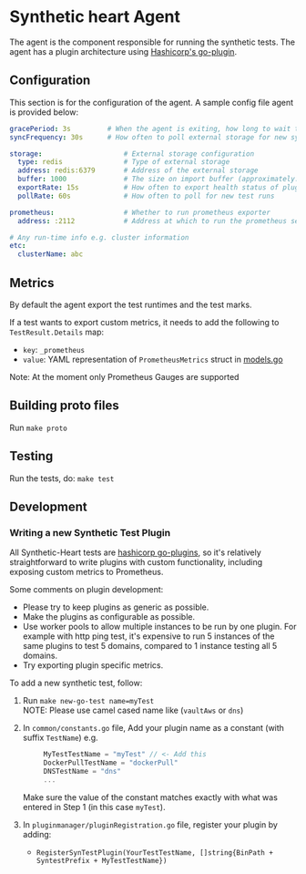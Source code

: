 # Synthetic heart Agent

The agent is the component responsible for running the synthetic tests. The agent has a plugin architecture using
[Hashicorp's go-plugin](https://github.com/hashicorp/go-plugin).

## Configuration

This section is for the configuration of the agent.
A sample config file agent  is provided below:

```yaml
gracePeriod: 3s         # When the agent is exiting, how long to wait to process/export any pending test results
syncFrequency: 30s      # How often to poll external storage for new syntest configs

storage:                    # External storage configuration
  type: redis               # Type of external storage
  address: redis:6379       # Address of the external storage
  buffer: 1000              # The size on import buffer (approximately: no_of_nodes)
  exportRate: 15s           # How often to export health status of plugins/agent
  pollRate: 60s             # How often to poll for new test runs

prometheus:                 # Whether to run prometheus exporter
  address: :2112            # Address at which to run the prometheus server

# Any run-time info e.g. cluster information
etc:
  clusterName: abc
```

## Metrics

By default the agent export the test runtimes and the test marks.

If a test wants to export custom metrics, it needs to add the following to `TestResult.Details` map:

- `key`: `_prometheus`
- `value`: YAML representation of `PrometheusMetrics` struct in [models.go](https://github.com/cisco-open/synthetic-heart/blob/master/common/models.go#L32)

Note: At the moment only Prometheus Gauges are supported

## Building proto files

Run `make proto`

## Testing

Run the tests, do: `make test`

## Development

### Writing a new Synthetic Test Plugin

All Synthetic-Heart tests are [hashicorp go-plugins](https://github.com/hashicorp/go-plugin), so it's relatively straightforward to write plugins with custom functionality, including exposing custom metrics to Prometheus.

Some comments on plugin development:

- Please try to keep plugins as generic as possible.
- Make the plugins as configurable as possible.
- Use worker pools to allow multiple instances to be run by one plugin. For example with http ping test, it's expensive to run 5 instances of the same plugins to test 5 domains, compared to 1 instance testing all 5 domains.
- Try exporting plugin specific metrics.

To add a new synthetic test, follow:

1. Run `make new-go-test name=myTest`<br>
   NOTE: Please use camel cased name like (`vaultAws` or `dns`)<br>

2. In `common/constants.go` file, Add your plugin name as a constant (with suffix `TestName`) e.g.

   ```go
        MyTestTestName = "myTest" // <- Add this
        DockerPullTestName = "dockerPull"
        DNSTestName = "dns"
        ...
   ```

   Make sure the value of the constant matches exactly with what was entered in Step 1 (in this case `myTest`).

3. In `pluginmanager/pluginRegistration.go` file, register your plugin by adding:
    - `RegisterSynTestPlugin(YourTestTestName, []string{BinPath + SyntestPrefix + MyTestTestName})`

